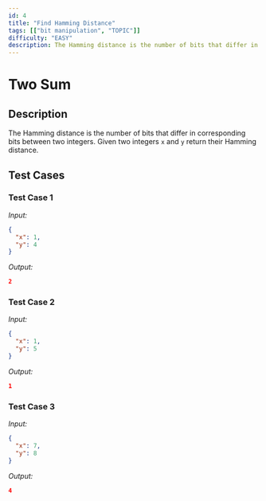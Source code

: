 ```yaml
---
id: 4
title: "Find Hamming Distance"
tags: [["bit manipulation", "TOPIC"]]
difficulty: "EASY"
description: The Hamming distance is the number of bits that differ in corresponding bits between two integers. Given two integers x and y return their Hamming distance.
---
```


# Two Sum

## Description

The Hamming distance is the number of bits that differ in corresponding bits between two integers. Given two integers `x` and `y` return their Hamming distance.

## Test Cases

### Test Case 1
*Input:*
```json
{
  "x": 1,
  "y": 4
}
```
*Output:*
```json
2
```

### Test Case 2
*Input:*
```json
{
  "x": 1,
  "y": 5
}
```
*Output:*
```json
1
```

### Test Case 3
*Input:*
```json
{
  "x": 7,
  "y": 8
}
```
*Output:*
```json
4
```

